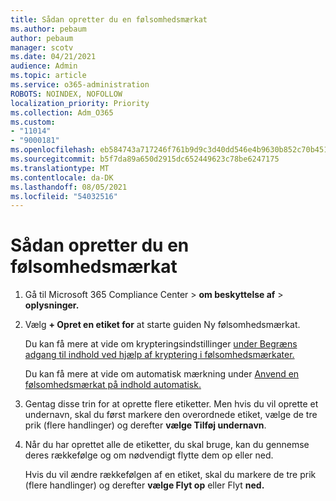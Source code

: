 ```yaml
---
title: Sådan opretter du en følsomhedsmærkat
ms.author: pebaum
author: pebaum
manager: scotv
ms.date: 04/21/2021
audience: Admin
ms.topic: article
ms.service: o365-administration
ROBOTS: NOINDEX, NOFOLLOW
localization_priority: Priority
ms.collection: Adm_O365
ms.custom:
- "11014"
- "9000181"
ms.openlocfilehash: eb584743a717246f761b9d9c3d40dd546e4b9630b852c70b45165edcc29e5859
ms.sourcegitcommit: b5f7da89a650d2915dc652449623c78be6247175
ms.translationtype: MT
ms.contentlocale: da-DK
ms.lasthandoff: 08/05/2021
ms.locfileid: "54032516"
---
```

# <a name="how-to-create-a-sensitivity-label"></a>Sådan opretter du en følsomhedsmærkat

1. Gå til Microsoft 365 Compliance Center > **om beskyttelse af**  >  **oplysninger.**

1. Vælg **+ Opret en etiket for** at starte guiden Ny følsomhedsmærkat.

    Du kan få mere at vide om krypteringsindstillinger [under Begræns adgang til indhold ved hjælp af kryptering i følsomhedsmærkater.](https://go.microsoft.com/fwlink/?linkid=2106331)

    Du kan få mere at vide om automatisk mærkning under [Anvend en følsomhedsmærkat på indhold automatisk.](https://go.microsoft.com/fwlink/?linkid=2105837)

1. Gentag disse trin for at oprette flere etiketter. Men hvis du vil oprette et undernavn, skal du først markere den overordnede etiket, vælge de tre prik (flere handlinger) og derefter **vælge Tilføj undernavn**.

1. Når du har oprettet alle de etiketter, du skal bruge, kan du gennemse deres rækkefølge og om nødvendigt flytte dem op eller ned. 
    
    Hvis du vil ændre rækkefølgen af en etiket, skal du markere de tre prik (flere handlinger) og derefter **vælge Flyt op** eller Flyt **ned.**
